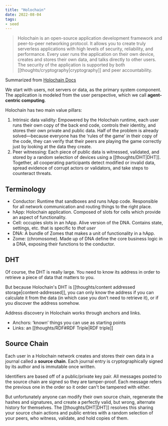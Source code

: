 ```yaml
---
title: "Holochain"
date: 2022-08-04
tags:
- seed
---
```


> Holochain is an open-source application development framework and peer-to-peer networking protocol. It allows you to create truly serverless applications with high levels of security, reliability, and performance. Every user runs the application on their own device, creates and stores their own data, and talks directly to other users. The security of the application is supported by both [[thoughts/cryptography|cryptography]] and peer accountability.

Summarized from [Holochain Docs](https://developer.holochain.org/concepts/1_the_basics/)

We start with users, not servers or data, as the primary system component. The application is modeled from the user perspective, which we call **agent-centric computing**.

Holochain has two main value pillars:
1. Intrinsic data validity: Empowered by the Holochain runtime, each user runs their own copy of the back end code, controls their identity, and stores their own private and public data. Half of the problem is already solved—because everyone has the ‘rules of the game’ in their copy of the code, they can verify that their peers are playing the game correctly just by looking at the data they create.
2. Peer witnessing: Each piece of public data is witnessed, validated, and stored by a random selection of devices using a [[thoughts/DHT|DHT]]. Together, all cooperating participants detect modified or invalid data, spread evidence of corrupt actors or validators, and take steps to counteract threats.

## Terminology
- Conductor: Runtime that sandboxes and runs hApp code. Responsible for all network communication and routing things to the right place.
- hApp: Holochain application. Composed of slots for cells which provide an aspect of functionality.
- Cell: occupies slots in an hApp. Alive version of the DNA. Contains state, settings, etc. that is specific to *that user*
- DNA: A bundle of Zomes that makes a unit of functionality in a hApp.
- Zome: (chromosome). Made up of DNA define the core business logic in a DNA, exposing their functions to the conductor.

## DHT
Of course, the DHT is really large. You need to know its address in order to retrieve a piece of data that matters to you.

But because Holochain's DHT is [[thoughts/content addressed storage|content-addressed]], you can only know the address if you can calculate it from the data (in which case you don’t need to retrieve it), or if you discover the address somehow.

Address discovery in Holochain works through anchors and links.
- Anchors: ‘known’ things you can use as starting points
- Links: an [[thoughts/RDF#RDF Triple|RDF triple]]

## Source Chain
Each user in a Holochain network creates and stores their own data in a journal called a **source chain**. Each journal entry is cryptographically signed by its author and is immutable once written.

Identifiers are based off of a public/private key pair. All messages posted to the source chain are signed so they are tamper-proof. Each message refers the previous one in the order so it order can't be tampered with either.

But unfortunately anyone can modify their own source chain, regenerate the hashes and signatures, and create a perfectly valid, but wrong, alternate history for themselves. The [[thoughts/DHT|DHT]] resolves this sharing your source chain actions and public entries with a random selection of your peers, who witness, validate, and hold copies of them.